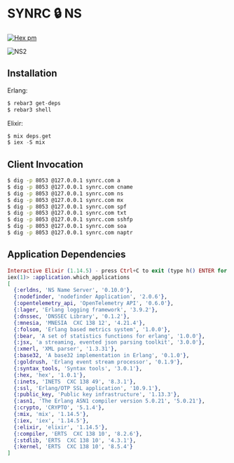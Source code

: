 # SYNRC 🔒 NS

[![Hex pm](http://img.shields.io/hexpm/v/ns.svg?style=flat)](https://hex.pm/packages/ns)

![NS2](https://github.com/synrc/ns/assets/144776/eff90813-30a2-47ae-86d6-5da154223b64)


## Installation

Erlang:

```elixir
$ rebar3 get-deps
$ rebar3 shell
```

Elixir:

```elixir
$ mix deps.get
$ iex -S mix
```

## Client Invocation

```sh
$ dig -p 8053 @127.0.0.1 synrc.com a
$ dig -p 8053 @127.0.0.1 synrc.com cname
$ dig -p 8053 @127.0.0.1 synrc.com ns
$ dig -p 8053 @127.0.0.1 synrc.com mx
$ dig -p 8053 @127.0.0.1 synrc.com spf
$ dig -p 8053 @127.0.0.1 synrc.com txt
$ dig -p 8053 @127.0.0.1 synrc.com sshfp
$ dig -p 8053 @127.0.0.1 synrc.com soa
$ dig -p 8053 @127.0.0.1 synrc.com naptr
```

## Application Dependencies

```Elixir
Interactive Elixir (1.14.5) - press Ctrl+C to exit (type h() ENTER for help)
iex(1)> :application.which_applications
[
  {:erldns, 'NS Name Server', '0.10.0'},
  {:nodefinder, 'nodefinder Application', '2.0.6'},
  {:opentelemetry_api, 'OpenTelemetry API', '0.6.0'},
  {:lager, 'Erlang logging framework', '3.9.2'},
  {:dnssec, 'DNSSEC Library', '0.1.2'},
  {:mnesia, 'MNESIA  CXC 138 12', '4.21.4'},
  {:folsom, 'Erlang based metrics system', '1.0.0'},
  {:bear, 'A set of statistics functions for erlang', '1.0.0'},
  {:jsx, 'a streaming, evented json parsing toolkit', '3.0.0'},
  {:xmerl, 'XML parser', '1.3.31'},
  {:base32, 'A base32 implementation in Erlang', '0.1.0'},
  {:goldrush, 'Erlang event stream processor', '0.1.9'},
  {:syntax_tools, 'Syntax tools', '3.0.1'},
  {:hex, 'hex', '1.0.1'},
  {:inets, 'INETS  CXC 138 49', '8.3.1'},
  {:ssl, 'Erlang/OTP SSL application', '10.9.1'},
  {:public_key, 'Public key infrastructure', '1.13.3'},
  {:asn1, 'The Erlang ASN1 compiler version 5.0.21', '5.0.21'},
  {:crypto, 'CRYPTO', '5.1.4'},
  {:mix, 'mix', '1.14.5'},
  {:iex, 'iex', '1.14.5'},
  {:elixir, 'elixir', '1.14.5'},
  {:compiler, 'ERTS  CXC 138 10', '8.2.6'},
  {:stdlib, 'ERTS  CXC 138 10', '4.3.1'},
  {:kernel, 'ERTS  CXC 138 10', '8.5.4'}
]
```
